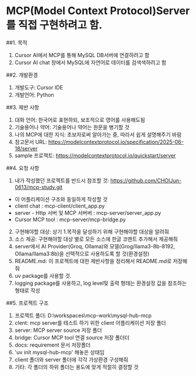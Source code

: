 # MCP(Model Context Protocol)Server 를 직접 구현하려고 함.

##1. 목적
1) Cursor AI에서 MCP를 통해 MySQL DB서버에 연결하려고 함
2) Cursor AI chat 창에서 MySQL에 자연어로 데이터를 검색색하려고 함

##2. 개발환경
1) 개발도구: Cursor IDE
2) 개발언어: Python

##3. 제반 사항
1) 대화 언어: 한국어로 표현하되, 보조적으로 영어를 사용해도됨
2) 기술용어나 약어: 기술용어나 약어는 원문을 병기할 것
3) 나의 MCP에 대한 지식: 초보자로써 알아가는 중, 따라서 쉽게 설명해주기 바람
4) 참고문서 URL: https://modelcontextprotocol.io/specification/2025-06-18/server
5) sample 프로젝트: https://modelcontextprotocol.io/quickstart/server

##4. 요청 사항
1) 내가 작성했던 프로젝트를 반드시 참조할 것: https://github.com/CHOIJun-0613/mcp-study.git
  - 이 어플리케이션 구조와 동일하게 작성할 것
  - client chat : mcp-client/client_app.py
  - server - Http 서버 및 MCP 서버버 : mcp-server/server_app.py
  - Cursor MCP tool : mcp-server/mcp-bridge.py
2) 구현해야할 대상: 상기 1.목적을 달성하기 위해 구현해야할 대상을 알려줘
3) 소스 제공: 구현해야할 대상 별로 모든 소스에 한글 코멘트 추가해서 제공해줘
4) server에서 AI Provider(Groq, Ollama)와 모델(Grog/llama3-8b-8192, Ollama/llama3:8b)을 선택적으로 사용하도록 할 것(환경설정)
5) README.md: 이 프로젝트에 대한 제반사항을 정리해서 README.md로 저장해줘
6) uv package를 사용할 것.
7) logging package를 사용하고, log level및 출력 형태는 환경설정 값을 참조하는 형태로 작성


##5. 프로젝트 구조
1) 프로젝트 폴더: D:\\workspaces\\mcp-work\\mysql-hub-mcp
2) clent: mcp server를 테스트 하기 위한 client 어플리케이션 저장 폴더
3) server: MCP server source 저장 폴더
4) bridge: Cursor MCP tool 연결 source 저장 폴더더
5) docs: requirement 문서 저장폴더
6) 'uv init mysql-hub-mcp' 해놓은 상태임
7) client 폴더와 server 폴더에 각각 가상환경 구성해줘
4) 기타: 각 폴더의 하위 폴더는 용도에 맞게 적절히 결정할 것

